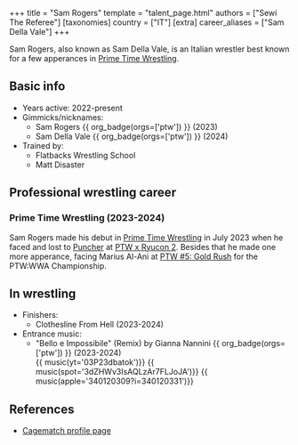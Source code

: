 +++
title = "Sam Rogers"
template = "talent_page.html"
authors = ["Sewi The Referee"]
[taxonomies]
country = ["IT"]
[extra]
career_aliases = ["Sam Della Vale"]
+++

Sam Rogers, also known as Sam Della Vale, is an Italian wrestler best known for a few apperances in [Prime Time Wrestling](@/o/ptw.md).

## Basic info

* Years active: 2022-present
* Gimmicks/nicknames:
  - Sam Rogers  {{ org_badge(orgs=['ptw']) }} (2023)
  - Sam Della Vale  {{ org_badge(orgs=['ptw']) }} (2024)
* Trained by:
  - Flatbacks Wrestling School
  - Matt Disaster

## Professional wrestling career

### Prime Time Wrestling (2023-2024)

Sam Rogers made his debut in [Prime Time Wrestling](@/o/ptw.md) in July 2023 when he faced and lost to [Puncher](@/w/puncher.md) at [PTW x Ryucon 2](@/e/ptw/2023-07-16-ptw-x-ryucon.md). Besides that he made one more apperance, facing Marius Al-Ani at [PTW #5: Gold Rush](@/e/ptw/2024-02-03-ptw-5-gold-rush.md) for the PTW:WWA Championship.

## In wrestling

* Finishers:
  - Clothesline From Hell (2023-2024)
* Entrance music:
  - "Bello e Impossibile" (Remix) by Gianna Nannini
     {{ org_badge(orgs=['ptw']) }} (2023-2024) <br>
     {{ music(yt='03P23dbatok')}}
     {{ music(spot='3dZHWv3IsAQLzAr7FLJoJA')}}
     {{ music(apple='340120309?i=340120331')}}

## References

* [Cagematch profile page](https://www.cagematch.net/?id=2&nr=27918&name=Sam+Della+Valle)
